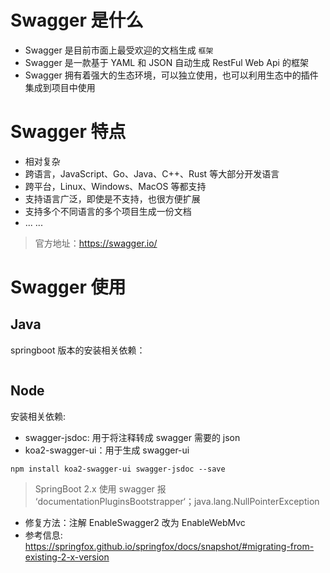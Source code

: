 # Swagger 是什么

- Swagger 是目前市面上最受欢迎的文档生成 `框架`
- Swagger 是一款基于 YAML 和 JSON 自动生成 RestFul Web Api 的框架
- Swagger 拥有着强大的生态环境，可以独立使用，也可以利用生态中的插件集成到项目中使用

# Swagger 特点

- 相对复杂
- 跨语言，JavaScript、Go、Java、C++、Rust 等大部分开发语言
- 跨平台，Linux、Windows、MacOS 等都支持
- 支持语言广泛，即使是不支持，也很方便扩展
- 支持多个不同语言的多个项目生成一份文档
- ... ...

> 官方地址：https://swagger.io/

# Swagger 使用

## Java

springboot 版本的安装相关依赖：

```xml

```

## Node

安装相关依赖:

- swagger-jsdoc: 用于将注释转成 swagger 需要的 json
- koa2-swagger-ui：用于生成 swagger-ui

```shell
npm install koa2-swagger-ui swagger-jsdoc --save
```

> SpringBoot 2.x 使用 swagger 报 ‘documentationPluginsBootstrapper‘；java.lang.NullPointerException

- 修复方法：注解 EnableSwagger2 改为 EnableWebMvc
- 参考信息: https://springfox.github.io/springfox/docs/snapshot/#migrating-from-existing-2-x-version